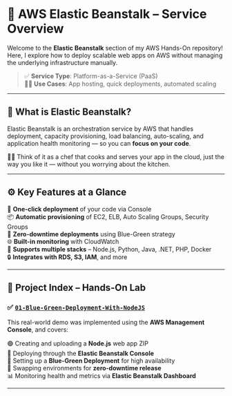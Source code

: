 # 🌿 AWS Elastic Beanstalk – Service Overview

Welcome to the **Elastic Beanstalk** section of my AWS Hands-On repository!  
Here, I explore how to deploy scalable web apps on AWS without managing the underlying infrastructure manually.

> ✅ **Service Type**: Platform-as-a-Service (PaaS)  
> 🧑‍💻 **Use Cases**: App hosting, quick deployments, automated scaling

---

## 🌟 What is Elastic Beanstalk?

Elastic Beanstalk is an orchestration service by AWS that handles deployment, capacity provisioning, load balancing, auto-scaling, and application health monitoring — so you can **focus on your code**.

🧑‍🍳 Think of it as a chef that cooks and serves your app in the cloud, just the way you like it — without you worrying about the kitchen.

---

## ⚙️ Key Features at a Glance

🚀 **One-click deployment** of your code via Console  
📦 **Automatic provisioning** of EC2, ELB, Auto Scaling Groups, Security Groups  
🔄 **Zero-downtime deployments** using Blue-Green strategy  
🌐 **Built-in monitoring** with CloudWatch  
🎯 **Supports multiple stacks** – Node.js, Python, Java, .NET, PHP, Docker  
🔒 **Integrates with RDS, S3, IAM**, and more  

---

## 📂 Project Index – Hands-On Lab

### ✅ [`01-Blue-Green-Deployment-With-NodeJS`](./01-Blue-Green-Deployment-With-NodeJS)

This real-world demo was implemented using the **AWS Management Console**, and covers:

🟢 Creating and uploading a **Node.js** web app ZIP  
🧭 Deploying through the **Elastic Beanstalk Console**  
🔁 Setting up a **Blue-Green Deployment** for high availability  
🔀 Swapping environments for **zero-downtime release**  
📊 Monitoring health and metrics via **Elastic Beanstalk Dashboard**

---
